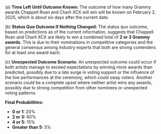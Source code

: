 (a) **Time Left Until Outcome Known:**
The outcome of how many Grammy awards Chappell Roan and Charli XCX will win will be known on February 2, 2025, which is about six days after the current date.

(b) **Status Quo Outcome If Nothing Changed:**
The status quo outcome, based on predictions as of the current information, suggests that Chappell Roan and Charli XCX are likely to win a combined total of **2 or 3 Grammy awards**. This is due to their nominations in competitive categories and the general consensus among industry experts that both are strong contenders for at least one award each.

(c) **Unexpected Outcome Scenario:**
An unexpected outcome could occur if both artists manage to exceed expectations by winning more awards than predicted, possibly due to a late surge in voting support or the influence of the live performances at the ceremony, which could sway voters. Another scenario could be a complete upset where neither artist wins any awards, possibly due to strong competition from other nominees or unexpected voting patterns.

**Final Probabilities:**

- **0 or 1:** 20%
- **2 or 3:** 60%
- **4 or 5:** 15%
- **Greater than 5:** 5%